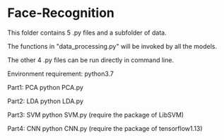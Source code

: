 # Face-Recognition

This folder contains 5 .py files and a subfolder of data.

The functions in "data_processing.py" will be invoked by all the models.

The other 4 .py files can be run directly in command line.

Environment requirement: python3.7

Part1: PCA
	python PCA.py

Part2: LDA
	python LDA.py

Part3: SVM
	python SVM.py
	(require the package of LibSVM)

Part4: CNN
	python CNN.py
	(require the package of tensorflow1.13)

